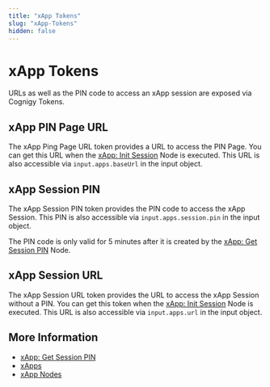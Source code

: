```yaml
---
title: "xApp Tokens" 
slug: "xApp-Tokens" 
hidden: false
---
```


# xApp Tokens

URLs as well as the PIN code to access an xApp session are exposed via Cognigy Tokens.

## xApp PIN Page URL	

The xApp Ping Page URL token provides a URL to access the PIN Page.
You can get this URL when the [xApp: Init Session](../ai/build/node-reference/xApp/init-xApp-session.md#with-pin) Node is executed.
This URL is also accessible via `input.apps.baseUrl` in the input object.

## xApp Session PIN

The xApp Session PIN token provides the PIN code to access the xApp Session.
This PIN is also accessible via `input.apps.session.pin` in the input object.

The PIN code is only valid for 5 minutes after it is created by the [xApp: Get Session PIN](../ai/build/node-reference/xApp/get-xApp-session-PIN.md) Node.

## xApp Session URL

The xApp Session URL token provides the URL to access the xApp Session without a PIN.
You can get this token
when the [xApp: Init Session](../ai/build/node-reference/xApp/init-xApp-session.md#without-pin) Node is executed.
This URL is also accessible via `input.apps.url` in the input object.

## More Information

- [xApp: Get Session PIN](../ai/build/node-reference/xApp/get-xApp-session-PIN.md) 
- [xApps](overview.md)
- [xApp Nodes](../ai/build/node-reference/xApp/overview.md)